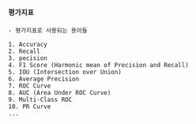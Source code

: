 #### 평가지표 

    - 평가지표로 사용되는 용어들
    
    1. Accuracy
    2. Recall
    3. pecision
    4. F1 Score (Harmonic mean of Precision and Recall)
    5. IOU (Intersection over Union)
    6. Average Precision
    7. ROC Curve
    8. AUC (Area Under ROC Curve)
    9. Multi-Class ROC
    10. PR Curve
    ...

